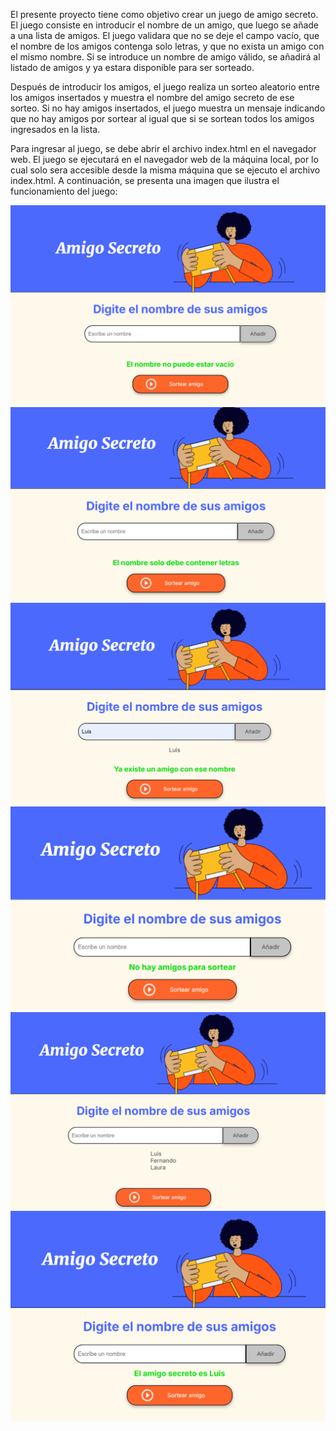 El presente proyecto tiene como objetivo crear un juego de amigo secreto. El juego consiste en
introducir el nombre de un amigo, que luego se añade a una lista de amigos. El juego validara que
no se deje el campo vacío, que el nombre de los amigos contenga solo letras, y que no exista un
amigo con el mismo nombre. Si se introduce un nombre de amigo válido, se añadirá al listado de amigos
y ya estara disponible para ser sorteado.

Después de introducir los amigos, el juego realiza un sorteo aleatorio entre los amigos insertados
y muestra el nombre del amigo secreto de ese sorteo. Si no hay amigos insertados, el juego muestra
un mensaje indicando que no hay amigos por sortear al igual que si se sortean todos los amigos
ingresados en la lista.

Para ingresar al juego, se debe abrir el archivo index.html en el navegador web. El juego se
ejecutará en el navegador web de la máquina local, por lo cual solo sera accesible desde la misma
máquina que se ejecuto el archivo index.html.
A continuación, se presenta una imagen que ilustra el funcionamiento del juego:

![Error por campo de nombre vacio](images/campo_vacio.png)
![Error por campo de nombre no válido](images/nombre_no_valido.png)
![Error por nombre de amigo repetido](images/nombre_repetido.png)
![Error por lista vacía](images/lista_vacia.png)
![Lista de amigos ingresados correctamente](images/listado_valido.png)
![Sorteo aleatorio de amigos ingresados](images/sorteo_valido.png)